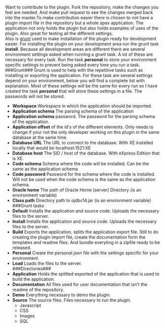 Want to contribute to the plugin. Fork the repository, make the changes you feel are needed. And make pull request to see the changes merged back into the master.To make contribution easier there is chosen to not have a plugin import file in the repository but a whole apex application. The application not only holds the plugin but also holds examples of uses of the plugin. Also great for testing all the different settings.  
Also is [grunt](http://gruntjs.com/ "grunt") used to make installation of the plugin ready for development easier. For installing the plugin on your development area run the grunt task **install**. Because all development areas are different there are several environment settings asked when running a grunt task. A lot of these are necessary for every task. Run the task **personal** to store your environment specific settings to prevent being asked every time you run a task. 
###Grunt###
Grunt is used to help with the repetitive tasks such as installing or exporting the application.
For these task are several settings depend on your environment, below you will find a complete list with explanation.
Most of these settings will be the same for every run so I have created the task **personal** that will store these settings in a file.
The passwords will not be stored.

* **Workspace** Workspace in which the application should be imported.
* **Application schema** The parsing schema of the application
* **Application schema** password. The password for the parsing schema of the application.
* **Application offset** of the id's of the different elements. Only needs to change if your not the only developer working on this plugin in the same database at the same time. 
* **Database URL** The URL to connect to the database. With XE installed locally that would be localhost:1521:XE 
* **Database host** The SID / host of the database. With eXpress Edition that is XE.
* **Code schema** Schema where the code will be installed. Can be the same as the application schema
* **Code password** Password for the schema where the code is installed. Will not be used when the code schema is the same as the application schema.
* **Oracle home** The path of Oracle Home (server) Directory (is an environment variable)
* **Class path** Directory path to ojdbc14.jar (is an environment variable)
###Grunt tasks
* **Default** Installs the application and source code. Uploads the necessary files to the server.
* **Install** Installs the application and source code. Uploads the necessary files to the server.
* **Build** Exports the application, splits the application export file. Still to do creating the plugin import file, create the documentation form the templates and readme files. And bundle everyting in a zipfile ready to be released.
* **Personal** Create the personal.json file with the settings specific for your environment.
* **Load** Loads the files to the server.  
###Directories###
* **Application** Holds the splitted exported of the application that is used to build the application.
* **Documentation** All files used for user documentation that isn't the readme of the repository.
* **Demo** Everything necessary to demo the plugin.
* **Source** The source files. Files necessary to run the plugin.
  * Javascript
  * CSS
  * Images
  * SQL